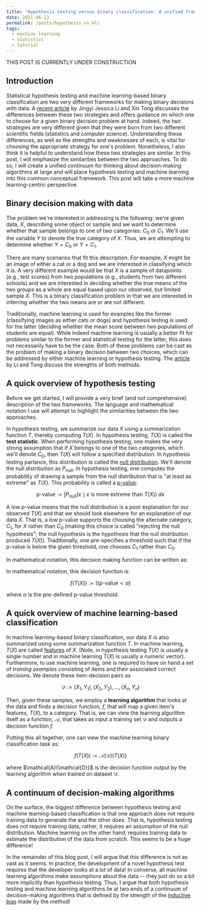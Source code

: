 ```yaml
---
title: 'Hypothesis testing versus binary classification: A unified framework'
date: 2021-06-13
permalink: /posts/hypothesis_vs_ml/
tags:
  - machine learning
  - statistics
  - tutorial
---
```


THIS POST IS CURRENTLY UNDER CONSTRUCTION

Introduction
-----------

Statistical hypothesis testing and machine learning-based binary classification are two very different frameworks for making binary decisions with data. A [recent article](https://doi.org/10.1016/j.patter.2020.100115) by Jingyi Jessica Li and Xin Tong discusses the differences between these two strategies and offers guidance on which one to choose for a given binary decision problem at hand. Indeed, the two strategies are very different given that they were born from two different scientific fields (statistics and computer science). Understanding these differences, as well as the strengths and weaknesses of each, is vital for choosing the appropriate strategy for one's problem. Nonetheless, I also think it is helpful to understand how these two strategies are similar. In this post, I will emphasize the similarities between the two approaches. To do so, I will create a unified continuum for thinking about decision-making algorithms at large and will place hypothesis testing and machine learning into this common conceptual framework.  This post will take a more machine learning-centric perspective.

Binary decision making with data
----------

The problem we're interested in addressing is the following: we're given data, $X$, describing some object or sample and we want to determine whether that sample belongs to one of two categories: $C_0$ or $C_1$. We'll use the variable $Y$ to denote the true category of $X$. Thus, we are attempting to determine whether $Y = C_0$ or $Y = C_1$.  

There are many scenarios that fit this description. For example, $X$ might be an image of either a cat or a dog and we are interested in classifying which it is. A very different example would be that $X$ is a sample of datapoints (e.g., test scores) from two populations (e.g., students from two different schools) and we are interested in deciding whether the true means of the two groups as a whole are equal based upon our observed, but limited sample $X$.  This is a binary classification problem in that we are interested in inferring whether the two means are or are not different. 

Traditionally, machine learning is used for examples like the former (classifying images as either cats or dogs) and hypothesis testing is used for the latter (deciding whether the mean score between two populations of students are equal). While indeed machine learning is usually a better fit for problems similar to the former and statistical testing for the latter, this does not necessarily have to be the case. Both of these problems can be cast as the problem of making a binary decision between two choices, which can be addressed by either machine learning or hypothesis testing.  The [article](https://doi.org/10.1016/j.patter.2020.100115) by Li and Tong discuss the strengths of both methods.

A quick overview of hypothesis testing  
-----------

Before we get started, I will provide a very brief (and not comprehensive) description of the two frameworks.  The language and mathematical notation I use will attempt to highlight the similarities between the two approaches. 

In hypothesis testing, we summarize our data $X$ using a summarization function $T$, thereby computing $T(X)$.  In hypothesis testing, $T(X)$ is called the **test statistic**.  When performing hypothesis testing, one makes the very strong assumption that if $X$ belongs to one of the two categories, which we'll denote $C_0$, then $T(X)$ will follow a specified distribution.  In hypothesis testing parlance, this distribution is called the [null distribution](https://en.wikipedia.org/wiki/Null_distribution#:~:text=Null%20distribution%20is%20a%20tool,is%20said%20to%20be%20true). We'll denote the null distribution as $P_{\text{null}}$.  In hypothesis testing, one computes the probability of drawing a sample from the null distribution that is "at least as extreme" as $T(X)$.  This probability is called a [p-value](https://en.wikipedia.org/wiki/P-value): 

$$\text{p-value} := \int P_{\text{null}}(x \mid x \ \text{is more extreme than} \ T(X)) \ dx$$

A low p-value means that the null distribution is a poor explanation for our observed $T(X)$ and that we should look elsewhere for an explanation of our data $X$.  That is, a low p-value supports the choosing the alternate category, $C_1$, for $X$ rather than $C_0$ (making this choice is called "rejecting the null hypothesis"; the null hypothesis is the hypothesis that the null distribution produced $T(X)$). Traditionally, one pre-specifies a threshold such that if the p-value is below the given threshold, one chooses $C_1$ rather than $C_0$.

In mathematical notation, this decision making function can be written as:

In mathematical notation, this decision function is:

$$f(T(X)) := \mathbb{I}\left(\text{p-value} < \alpha \right)$$

where $\alpha$ is the pre-defined p-value threshold.


A quick overview of machine learning-based classification
-----------------

In machine learning-based binary classification, our data $X$ is also summarized using some summarization function $T$.  In machine learning, $T(X)$ are called [features](https://en.wikipedia.org/wiki/Feature_selection) of $X$. (Note, in hypothesis testing $T(X)$ is usually a single number and in machine learning $T(X)$ is usually a numeric vector).  Furthermore, to use machine learning, one is required to have on hand a set of *training examples* consisting of items and their associated correct decisions. We denote these item-decision pairs as 

$$\mathcal{D} := (X_1, Y_1), (X_2, Y_2), \dots, (X_n, Y_n)$$ 

Then, given these samples, we employ a **learning algorithm** that looks at the data and finds a decision function, $f$, that will map a given item's features, $T(X)$, to a category.  That is, we can view the learning algorithm itself as a function, $\mathcal{A}$, that takes as input a training set $\mathcal{D}$ and outputs a decision function $f$.  

Putting this all together, one can view the machine learning binary classification task as:

$$f(T(X)) := \mathcal{A}(\mathcal{D})(T(X))$$

where $\mathcal{A}(\mathcal{D}}$ is the decision function output by the learning algorithm when trained on dataset $\mathcal{D}$.


A continuum of decision-making algorithms
-----------


On the surface, the biggest difference between hypothesis testing and machine learning-based classification is that one approach does not require training data to generate the and the other does.  That is, hypothesis testing does not require training data, rather, it requires an assumption of the null distribution.  Machine learning on the other hand, requires training data to estimate the distribution of the data from scratch.  This seems to be a huge difference! 

In the remainder of this blog post, I will argue that this difference is not as vast as it seems.  In practice, the development of a novel hypothesis test requires that the developer looks at a lot of data! In converse, all machine learning algorithms make assumptions about the data -- they just do so a bit more implicitly than hypothesis testing.  Thus, I argue that both hypothesis testing and machine learning algorithms lie at two ends of a continuum of decision-making algorithms that is defined by the strength of the [inductive bias](https://en.wikipedia.org/wiki/Inductive_bias) made by the method!


